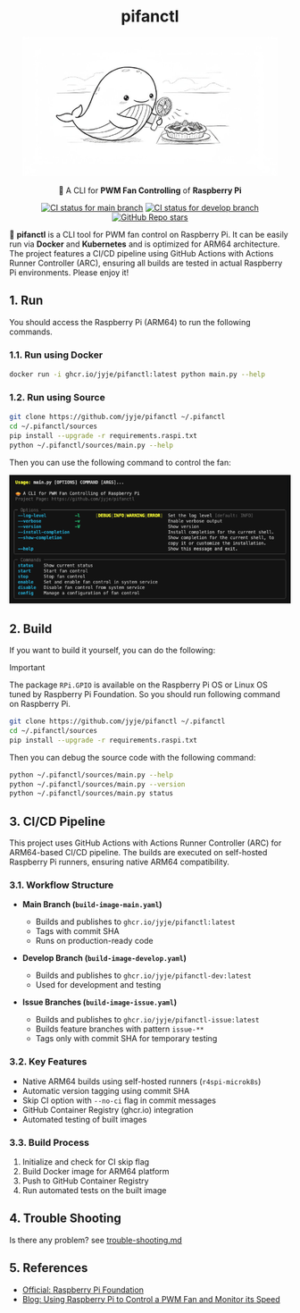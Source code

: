 <div align="center">

# pifanctl

<img alt="pifanctl logo" src="docs/whale-cooling-pie.jpg" height="250" style="max-width: 100%;">

🥧 A CLI for **PWM Fan Controlling** of **Raspberry Pi**

[![CI status for main branch](https://github.com/jyje/pifanctl/actions/workflows/build-image-main.yaml/badge.svg?branch=main)](https://github.com/jyje/pifanctl/actions/workflows/build-image-main.yaml)
[![CI status for develop branch](https://github.com/jyje/pifanctl/actions/workflows/build-image-develop.yaml/badge.svg?branch=develop)](https://github.com/jyje/pifanctl/actions/workflows/build-image-develop.yaml)
[![GitHub Repo stars](https://img.shields.io/github/stars/jyje/pifanctl?style=flat&color=yellow)](https://github.com/jyje/pifanctl)


</div>

🐳 **pifanctl** is a CLI tool for PWM fan control on Raspberry Pi. It can be easily run via **Docker** and **Kubernetes** and is optimized for ARM64 architecture. The project features a CI/CD pipeline using GitHub Actions with Actions Runner Controller (ARC), ensuring all builds are tested in actual Raspberry Pi environments. Please enjoy it!

## 1. Run

You should access the Raspberry Pi (ARM64) to run the following commands.

### 1.1. Run using Docker

```sh
docker run -i ghcr.io/jyje/pifanctl:latest python main.py --help
```

### 1.2. Run using Source

```sh
git clone https://github.com/jyje/pifanctl ~/.pifanctl
cd ~/.pifanctl/sources
pip install --upgrade -r requirements.raspi.txt
python ~/.pifanctl/sources/main.py --help
```

Then you can use the following command to control the fan:

![result of `pifanctl --help`](docs/pifanctl-help.png)

## 2. Build

If you want to build it yourself, you can do the following:

> [!IMPORTANT]
> The package `RPi.GPIO` is available on the Raspberry Pi OS or Linux OS tuned by Raspberry Pi Foundation. So you should run following command on Raspberry Pi.

```sh
git clone https://github.com/jyje/pifanctl ~/.pifanctl
cd ~/.pifanctl/sources
pip install --upgrade -r requirements.raspi.txt
```

Then you can debug the source code with the following command:

```sh
python ~/.pifanctl/sources/main.py --help
python ~/.pifanctl/sources/main.py --version
python ~/.pifanctl/sources/main.py status
```

## 3. CI/CD Pipeline

This project uses GitHub Actions with Actions Runner Controller (ARC) for ARM64-based CI/CD pipeline. The builds are executed on self-hosted Raspberry Pi runners, ensuring native ARM64 compatibility.

### 3.1. Workflow Structure

- **Main Branch (`build-image-main.yaml`)**
  - Builds and publishes to `ghcr.io/jyje/pifanctl:latest`
  - Tags with commit SHA
  - Runs on production-ready code

- **Develop Branch (`build-image-develop.yaml`)**
  - Builds and publishes to `ghcr.io/jyje/pifanctl-dev:latest`
  - Used for development and testing

- **Issue Branches (`build-image-issue.yaml`)**
  - Builds and publishes to `ghcr.io/jyje/pifanctl-issue:latest`
  - Builds feature branches with pattern `issue-**`
  - Tags only with commit SHA for temporary testing

### 3.2. Key Features

- Native ARM64 builds using self-hosted runners (`r4spi-microk8s`)
- Automatic version tagging using commit SHA
- Skip CI option with `--no-ci` flag in commit messages
- GitHub Container Registry (ghcr.io) integration
- Automated testing of built images

### 3.3. Build Process

1. Initialize and check for CI skip flag
2. Build Docker image for ARM64 platform
3. Push to GitHub Container Registry
4. Run automated tests on the built image



## 4. Trouble Shooting

Is there any problem? see [trouble-shooting.md](docs/trouble-shooting.md)

## 5. References

- [Official: Raspberry Pi Foundation](https://www.raspberrypi.org)
- [Blog: Using Raspberry Pi to Control a PWM Fan and Monitor its Speed](https://blog.driftking.tw/en/2019/11/Using-Raspberry-Pi-to-Control-a-PWM-Fan-and-Monitor-its-Speed/)
